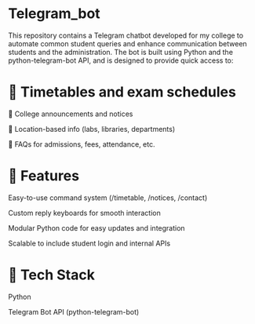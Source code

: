 # Telegram_bot
This repository contains a Telegram chatbot developed for my college to automate common student queries and enhance communication between students and the administration. The bot is built using Python and the python-telegram-bot API, and is designed to provide quick access to:

# 📅 Timetables and exam schedules

📢 College announcements and notices

📍 Location-based info (labs, libraries, departments)

📌 FAQs for admissions, fees, attendance, etc.

# 🔧 Features
Easy-to-use command system (/timetable, /notices, /contact)

Custom reply keyboards for smooth interaction

Modular Python code for easy updates and integration

Scalable to include student login and internal APIs

# 🚀 Tech Stack
Python

Telegram Bot API (python-telegram-bot)
